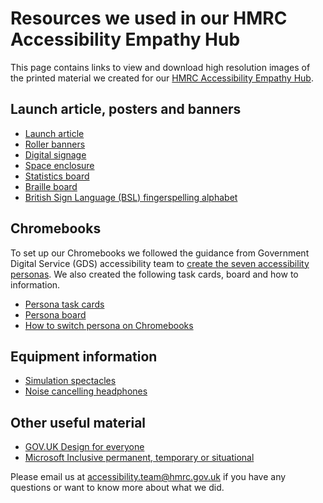 
# Resources we used in our HMRC Accessibility Empathy Hub

This page contains links to view and download high resolution images of the printed material we created for our [HMRC Accessibility Empathy Hub](https://hmrc.github.io/accessibility-empathy-hub/).

## Launch article, posters and banners

- [Launch article](launch-article/README.md)
- [Roller banners](roller-banners/README.md)
- [Digital signage](digital-signage/README.md)
- [Space enclosure](space-enclosure/README.md)
- [Statistics board](statistics-board/README.md)
- [Braille board](braille-board/README.md)
- [British Sign Language (BSL) fingerspelling alphabet](bsl-fingerspelling-alphabet/README.md)

## Chromebooks

To set up our Chromebooks we followed the guidance from Government Digital Service (GDS) accessibility team to [create the seven accessibility personas](https://alphagov.github.io/accessibility-personas/). We also created the following task cards, board and how to information.

- [Persona task cards](persona-task-cards/README.md)
- [Persona board](persona-board/README.md)
- [How to switch persona on Chromebooks](persona-chromebooks/README.md)

## Equipment information

- [Simulation spectacles](simulation-spectacles/README.md)
- [Noise cancelling headphones](noise-cancelling-headphones/README.md)

## Other useful material

- [GOV.UK Design for everyone](design-for-everyone/README.md)
- [Microsoft Inclusive permanent, temporary or situational](inclusive-permanent-temporary-situational/README.md)

Please email us at [accessibility.team@hmrc.gov.uk](mailto:accessibility.team@hmrc.gov.uk) if you have any questions or want to know more about what we did.
